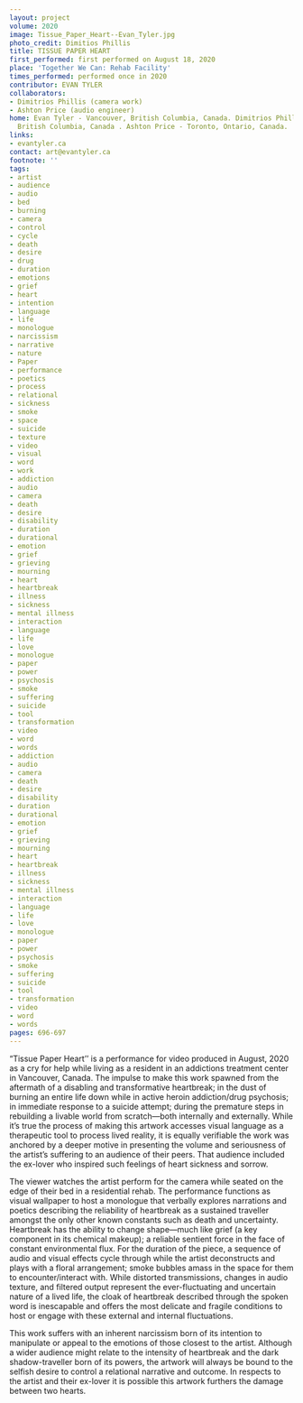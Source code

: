 ```yaml
---
layout: project
volume: 2020
image: Tissue_Paper_Heart--Evan_Tyler.jpg
photo_credit: Dimitios Phillis
title: TISSUE PAPER HEART
first_performed: first performed on August 18, 2020
place: 'Together We Can: Rehab Facility'
times_performed: performed once in 2020
contributor: EVAN TYLER
collaborators:
- Dimitrios Phillis (camera work)
- Ashton Price (audio engineer)
home: Evan Tyler - Vancouver, British Columbia, Canada. Dimitrios Phillis - Victoria,
  British Columbia, Canada . Ashton Price - Toronto, Ontario, Canada.
links:
- evantyler.ca
contact: art@evantyler.ca
footnote: ''
tags:
- artist
- audience
- audio
- bed
- burning
- camera
- control
- cycle
- death
- desire
- drug
- duration
- emotions
- grief
- heart
- intention
- language
- life
- monologue
- narcissism
- narrative
- nature
- Paper
- performance
- poetics
- process
- relational
- sickness
- smoke
- space
- suicide
- texture
- video
- visual
- word
- work
- addiction
- audio
- camera
- death
- desire
- disability
- duration
- durational
- emotion
- grief
- grieving
- mourning
- heart
- heartbreak
- illness
- sickness
- mental illness
- interaction
- language
- life
- love
- monologue
- paper
- power
- psychosis
- smoke
- suffering
- suicide
- tool
- transformation
- video
- word
- words
- addiction
- audio
- camera
- death
- desire
- disability
- duration
- durational
- emotion
- grief
- grieving
- mourning
- heart
- heartbreak
- illness
- sickness
- mental illness
- interaction
- language
- life
- love
- monologue
- paper
- power
- psychosis
- smoke
- suffering
- suicide
- tool
- transformation
- video
- word
- words
pages: 696-697
---
```


“Tissue Paper Heart’’ is a performance for video produced in August, 2020 as a cry for help while living as a resident in an addictions treatment center in Vancouver, Canada. The impulse to make this work spawned from the aftermath of a disabling and transformative heartbreak; in the dust of burning an entire life down while in active heroin addiction/drug psychosis; in immediate response to a suicide attempt; during the premature steps in rebuilding a livable world from scratch—both internally and externally. While it’s true the process of making this artwork accesses visual language as a therapeutic tool to process lived reality, it is equally verifiable the work was anchored by a deeper motive in presenting the volume and seriousness of the artist’s suffering to an audience of their peers. That audience included the ex-lover who inspired such feelings of heart sickness and sorrow. 

The viewer watches the artist perform for the camera while seated on the edge of their bed in a residential rehab. The performance functions as visual wallpaper to host a monologue that verbally explores narrations and poetics describing the reliability of heartbreak as a sustained traveller amongst the only other known constants such as death and uncertainty. Heartbreak has the ability to change shape—much like grief (a key component in its chemical makeup); a reliable sentient force in the face of constant environmental flux. For the duration of the piece, a sequence of audio and visual effects cycle through while the artist deconstructs and plays with a floral arrangement; smoke bubbles amass in the space for them to encounter/interact with. While distorted transmissions, changes in audio texture, and filtered output represent the ever-fluctuating and uncertain nature of a lived life, the cloak of heartbreak described through the spoken word is inescapable and offers the most delicate and fragile conditions to host or engage with these external and internal fluctuations. 

This work suffers with an inherent narcissism born of its intention to manipulate or appeal to the emotions of those closest to the artist. Although a wider audience might relate to the intensity of heartbreak and the dark shadow-traveller born of its powers, the artwork will always be bound to the selfish desire to control a relational narrative and outcome. In respects to the artist and their ex-lover it is possible this artwork furthers the damage between two hearts.